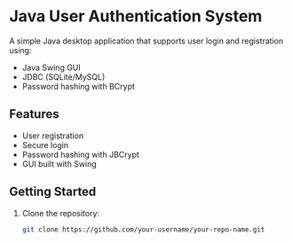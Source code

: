 # Java User Authentication System

A simple Java desktop application that supports user login and registration using:

- Java Swing GUI
- JDBC (SQLite/MySQL)
- Password hashing with BCrypt

## Features

- User registration
- Secure login
- Password hashing with JBCrypt
- GUI built with Swing

## Getting Started

1. Clone the repository:
   ```bash
   git clone https://github.com/your-username/your-repo-name.git
